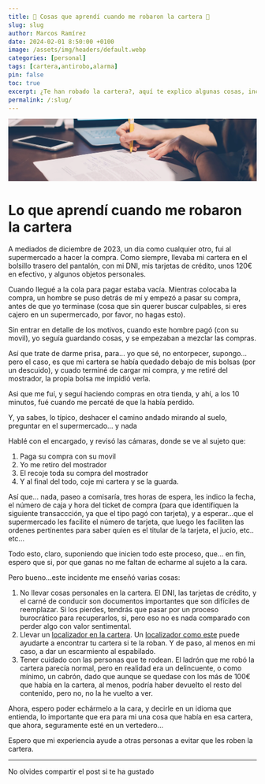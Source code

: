 ```yaml
---
title: 💸 Cosas que aprendí cuando me robaron la cartera 💸
slug: slug
author: Marcos Ramírez
date: 2024-02-01 8:50:00 +0100
image: /assets/img/headers/default.webp
categories: [personal]
tags: [cartera,antirobo,alarma]
pin: false
toc: true
excerpt: ¿Te han robado la cartera?, aquí te explico algunas cosas, incluyendo soluciones, que he aprendido a raíz de que me la robasen en Diciembre de 2023.
permalink: /:slug/ 
---
```

![Post Header](/assets/img/headers/default.webp)
 

# Lo que aprendí cuando me robaron la cartera

A mediados de diciembre de 2023, un día como cualquier otro, fui al supermercado a hacer la compra. Como siempre, llevaba mi cartera en el bolsillo trasero del pantalón, con mi DNI, mis tarjetas de crédito, unos 120€ en efectivo, y algunos objetos personales.

Cuando llegué a la cola para pagar estaba vacía. Mientras colocaba la compra, un hombre se puso detrás de mí y empezó a pasar su compra, antes de que yo terminase (cosa que sin querer buscar culpables, si eres cajero en un supermercado, por favor, no hagas esto).

Sin entrar en detalle de los motivos, cuando este hombre pagó (con su movil), yo seguía guardando cosas, y se empezaban a mezclar las compras.

Así que trate de darme prisa, para... yo que sé, no entorpecer, supongo... pero el caso, es que mi cartera se había quedado debajo de mis bolsas (por un descuido), y cuado terminé de cargar mi compra, y me retiré del mostrador, la propia bolsa me impidió verla.

Asi que me fuí, y seguí haciendo compras en otra tienda, y ahí, a los 10 minutos, fué cuando me percaté de que la había perdido.


Y, ya sabes, lo típico, deshacer el camino andado mirando al suelo, preguntar en el supermercado... y nada 

Hablé con el encargado, y revisó las cámaras, donde se ve al sujeto que: 

1. Paga su compra con su movil
2. Yo me retiro del mostrador 
3. El recoje toda su compra del mostrador
4. Y al final del todo, coje mi cartera y se la guarda. 


Así que... nada, paseo a comisaría, tres horas de espera, les indico la fecha, el número de caja y hora del ticket de compra (para que identifiquen la siguiente transaccción, ya que el tipo pagó con tarjeta), y a esperar...que el supermercado les facilite el número de tarjeta, que luego les faciliten las ordenes pertinentes para saber quien es el titular de la tarjeta, el jucio, etc.. etc...

Todo esto, claro, suponiendo que inicien todo este proceso, que... en fin, espero que si, por que ganas no me faltan de echarme al sujeto a la cara.


Pero bueno...este incidente me enseñó varias cosas:

1. No llevar cosas personales en la cartera. El DNI, las tarjetas de crédito, y el carné de conducir son documentos importantes que son difíciles de reemplazar. Si los pierdes, tendrás que pasar por un proceso burocrático para recuperarlos, si, pero eso no es nada comparado con perder algo con valor sentimental.
2. Llevar un [localizador en la cartera](https://amzn.to/3SmBNUF). Un [localizador como este](https://amzn.to/3SmBNUF) puede ayudarte a encontrar tu cartera si te la roban. Y de paso, al menos en mi caso, a dar un escarmiento al espabilado.
3. Tener cuidado con las personas que te rodean. El ladrón que me robó la cartera parecía normal, pero en realidad era un delincuente, o como mínimo, un cabrón, dado que aunque se quedase con los más de 100€ que había en la cartera, al menos, podría haber devuelto el resto del contenido, pero no, no la he vuelto a ver.

Ahora, espero poder echármelo a la cara, y decirle en un idioma que entienda, lo importante que era para mi una cosa que había en esa cartera, que ahora, seguramente esté en un vertedero...


Espero que mi experiencia ayude a otras personas a evitar que les roben la cartera.



***
No olvides compartir el post si te ha gustado
